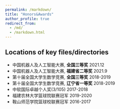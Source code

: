```yaml
---
permalink: /markdown/
title: "Honors&Awards"
author_profile: true
redirect_from: 
  - /md/
  - /markdown.html
---
```


## Locations of key files/directories

* 中国机器人及人工智能大赛, **全国三等奖**       2021.12
* 中国机器人及人工智能大赛, **福建省二等奖**     2021.9
* 第十届全国大学生数学竞赛, **全国三等奖**       2018-2019
* 第十届全国大学生数学竞赛, **辽宁省一等奖**     2018-2019
* 中软国际卓越个人奖(3/105)                     2017-2018
* 福建农林大学篮球院联赛冠军                     2019-2020
* 鞍山师范学院篮球校联赛冠军                     2016-2017
